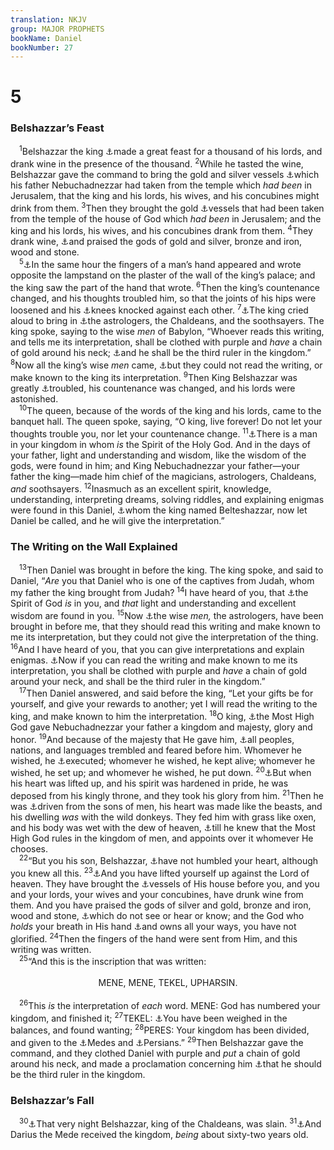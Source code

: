 ```yaml
---
translation: NKJV
group: MAJOR PROPHETS
bookName: Daniel 
bookNumber: 27
---
```


<div class="title"><h1>5</h1><h3>Belshazzar’s Feast</h3></div>
<span class="verse da_5_1"> <sup>1</sup>Belshazzar the king <a data-toggle="tooltip" data-placement="bottom" title="Esth. 1:3; Is. 22:12–14">⚓</a>made a great feast for a thousand of his lords, and drank wine in the presence of the thousand. </span>
<span class="verse da_5_2"><sup>2</sup>While he tasted the wine, Belshazzar gave the command to bring the gold and silver vessels <a data-toggle="tooltip" data-placement="bottom" title="2 Kin. 24:13; 25:15; Ezra 1:7–11; Jer. 52:19; Dan. 1:2">⚓</a>which his father Nebuchadnezzar had taken from the temple which <i>had</i> <i>been</i> in Jerusalem, that the king and his lords, his wives, and his concubines might drink from them. </span>
<span class="verse da_5_3"><sup>3</sup>Then they brought the gold <a data-toggle="tooltip" data-placement="bottom" title="2 Chr. 36:10">⚓</a>vessels that had been taken from the temple of the house of God which <i>had</i> <i>been</i> in Jerusalem; and the king and his lords, his wives, and his concubines drank from them. </span>
<span class="verse da_5_4"><sup>4</sup>They drank wine, <a data-toggle="tooltip" data-placement="bottom" title="Is. 42:8; Dan. 5:23; Rev. 9:20">⚓</a>and praised the gods of gold and silver, bronze and iron, wood and stone.<br/></span>
<span class="verse da_5_5"> <sup>5</sup><a data-toggle="tooltip" data-placement="bottom" title="Dan. 4:31">⚓</a>In the same hour the fingers of a man’s hand appeared and wrote opposite the lampstand on the plaster of the wall of the king’s palace; and the king saw the part of the hand that wrote. </span>
<span class="verse da_5_6"><sup>6</sup>Then the king’s countenance changed, and his thoughts troubled him, so that the joints of his hips were loosened and his <a data-toggle="tooltip" data-placement="bottom" title="Ezek. 7:17; 21:7">⚓</a>knees knocked against each other. </span>
<span class="verse da_5_7"><sup>7</sup><a data-toggle="tooltip" data-placement="bottom" title="Dan. 4:6, 7; 5:11, 15">⚓</a>The king cried aloud to bring in <a data-toggle="tooltip" data-placement="bottom" title="Is. 47:13">⚓</a>the astrologers, the Chaldeans, and the soothsayers. The king spoke, saying to the wise <i>men</i> of Babylon, “Whoever reads this writing, and tells me its interpretation, shall be clothed with purple and <i>have</i> a chain of gold around his neck; <a data-toggle="tooltip" data-placement="bottom" title="Dan. 6:2, 3">⚓</a>and he shall be the third ruler in the kingdom.” </span>
<span class="verse da_5_8"><sup>8</sup>Now all the king’s wise <i>men</i> came, <a data-toggle="tooltip" data-placement="bottom" title="Gen. 41:8; Dan. 2:27; 4:7; 5:15">⚓</a>but they could not read the writing, or make known to the king its interpretation. </span>
<span class="verse da_5_9"><sup>9</sup>Then King Belshazzar was greatly <a data-toggle="tooltip" data-placement="bottom" title="Job 18:11; Is. 21:2–4; Jer. 6:24; Dan. 2:1; 5:6">⚓</a>troubled, his countenance was changed, and his lords were astonished.<br/></span>
<span class="verse da_5_10"> <sup>10</sup>The queen, because of the words of the king and his lords, came to the banquet hall. The queen spoke, saying, “O king, live forever! Do not let your thoughts trouble you, nor let your countenance change. </span>
<span class="verse da_5_11"><sup>11</sup><a data-toggle="tooltip" data-placement="bottom" title="Dan. 2:48; 4:8, 9, 18">⚓</a>There is a man in your kingdom in whom <i>is</i> the Spirit of the Holy God. And in the days of your father, light and understanding and wisdom, like the wisdom of the gods, were found in him; and King Nebuchadnezzar your father—your father the king—made him chief of the magicians, astrologers, Chaldeans, <i>and</i> soothsayers. </span>
<span class="verse da_5_12"><sup>12</sup>Inasmuch as an excellent spirit, knowledge, understanding, interpreting dreams, solving riddles, and explaining enigmas were found in this Daniel, <a data-toggle="tooltip" data-placement="bottom" title="Dan. 1:7; 4:8">⚓</a>whom the king named Belteshazzar, now let Daniel be called, and he will give the interpretation.”<br/></span>
<div class="title"><h3>The Writing on the Wall Explained</h3></div>
<span class="verse da_5_13"> <sup>13</sup>Then Daniel was brought in before the king. The king spoke, and said to Daniel, “<i>Are</i> you that Daniel who is one of the captives from Judah, whom my father the king brought from Judah? </span>
<span class="verse da_5_14"><sup>14</sup>I have heard of you, that <a data-toggle="tooltip" data-placement="bottom" title="Dan. 4:8, 9, 18; 5:11, 12">⚓</a>the Spirit of God <i>is</i> in you, and <i>that</i> light and understanding and excellent wisdom are found in you. </span>
<span class="verse da_5_15"><sup>15</sup>Now <a data-toggle="tooltip" data-placement="bottom" title="Dan. 5:7, 8">⚓</a>the wise <i>men,</i> the astrologers, have been brought in before me, that they should read this writing and make known to me its interpretation, but they could not give the interpretation of the thing. </span>
<span class="verse da_5_16"><sup>16</sup>And I have heard of you, that you can give interpretations and explain enigmas. <a data-toggle="tooltip" data-placement="bottom" title="Dan. 5:7, 29">⚓</a>Now if you can read the writing and make known to me its interpretation, you shall be clothed with purple and <i>have</i> a chain of gold around your neck, and shall be the third ruler in the kingdom.”<br/></span>
<span class="verse da_5_17"> <sup>17</sup>Then Daniel answered, and said before the king, “Let your gifts be for yourself, and give your rewards to another; yet I will read the writing to the king, and make known to him the interpretation. </span>
<span class="verse da_5_18"><sup>18</sup>O king, <a data-toggle="tooltip" data-placement="bottom" title="Jer. 27:5–7; Dan. 2:37, 38; 4:17, 22, 25">⚓</a>the Most High God gave Nebuchadnezzar your father a kingdom and majesty, glory and honor. </span>
<span class="verse da_5_19"><sup>19</sup>And because of the majesty that He gave him, <a data-toggle="tooltip" data-placement="bottom" title="Jer. 27:7">⚓</a>all peoples, nations, and languages trembled and feared before him. Whomever he wished, he <a data-toggle="tooltip" data-placement="bottom" title="Dan. 2:12, 13; 3:6">⚓</a>executed; whomever he wished, he kept alive; whomever he wished, he set up; and whomever he wished, he put down. </span>
<span class="verse da_5_20"><sup>20</sup><a data-toggle="tooltip" data-placement="bottom" title="Ex. 9:17; Job 15:25; Is. 14:13–15; Dan. 4:30, 37">⚓</a>But when his heart was lifted up, and his spirit was hardened in pride, he was deposed from his kingly throne, and they took his glory from him. </span>
<span class="verse da_5_21"><sup>21</sup>Then he was <a data-toggle="tooltip" data-placement="bottom" title="Job 30:3–7; Dan. 4:32, 33">⚓</a>driven from the sons of men, his heart was made like the beasts, and his dwelling <i>was</i> with the wild donkeys. They fed him with grass like oxen, and his body was wet with the dew of heaven, <a data-toggle="tooltip" data-placement="bottom" title="Ex. 9:14–16; Ps. 83:17, 18; Ezek. 17:24; (Dan. 4:17, 34, 35)">⚓</a>till he knew that the Most High God rules in the kingdom of men, and appoints over it whomever He chooses.<br/></span>
<span class="verse da_5_22"> <sup>22</sup>“But you his son, Belshazzar, <a data-toggle="tooltip" data-placement="bottom" title="Ex. 10:3; 2 Chr. 33:23; 36:12">⚓</a>have not humbled your heart, although you knew all this. </span>
<span class="verse da_5_23"><sup>23</sup><a data-toggle="tooltip" data-placement="bottom" title="Dan. 5:3, 4">⚓</a>And you have lifted yourself up against the Lord of heaven. They have brought the <a data-toggle="tooltip" data-placement="bottom" title="Ex. 40:9; Num. 18:3; Is. 52:11; Heb. 9:21">⚓</a>vessels of His house before you, and you and your lords, your wives and your concubines, have drunk wine from them. And you have praised the gods of silver and gold, bronze and iron, wood and stone, <a data-toggle="tooltip" data-placement="bottom" title="Ps. 115:5, 6; Is. 37:19; Hab. 2:18, 19; Acts 17:24–26; Rom. 1:21">⚓</a>which do not see or hear or know; and the God who <i>holds</i> your breath in His hand <a data-toggle="tooltip" data-placement="bottom" title="Ps. 139:3; Prov. 20:24; (Jer. 10:23)">⚓</a>and owns all your ways, you have not glorified. </span>
<span class="verse da_5_24"><sup>24</sup>Then the fingers of the hand were sent from Him, and this writing was written.<br/></span>
<span class="verse da_5_25"> <sup>25</sup>“And this is the inscription that was written:<br/> <aside style="text-align:center;">MENE, MENE, TEKEL, UPHARSIN.</aside><br/></span>
<span class="verse da_5_26"> <sup>26</sup>This <i>is</i> the interpretation of <i>each</i> word. MENE: God has numbered your kingdom, and finished it; </span>
<span class="verse da_5_27"><sup>27</sup>TEKEL: <a data-toggle="tooltip" data-placement="bottom" title="Job 31:6; Ps. 62:9; Jer. 6:30">⚓</a>You have been weighed in the balances, and found wanting; </span>
<span class="verse da_5_28"><sup>28</sup>PERES: Your kingdom has been divided, and given to the <a data-toggle="tooltip" data-placement="bottom" title="Is. 21:2; Dan. 5:31; 9:1">⚓</a>Medes and <a data-toggle="tooltip" data-placement="bottom" title="Dan. 6:28; Acts 2:9">⚓</a>Persians.” </span>
<span class="verse da_5_29"><sup>29</sup>Then Belshazzar gave the command, and they clothed Daniel with purple and <i>put</i> a chain of gold around his neck, and made a proclamation concerning him <a data-toggle="tooltip" data-placement="bottom" title="Dan. 5:7, 16">⚓</a>that he should be the third ruler in the kingdom.<br/></span>
<div class="title"><h3>Belshazzar’s Fall</h3></div>
<span class="verse da_5_30"> <sup>30</sup><a data-toggle="tooltip" data-placement="bottom" title="Jer. 51:31, 39, 57">⚓</a>That very night Belshazzar, king of the Chaldeans, was slain. </span>
<span class="verse da_5_31"><sup>31</sup><a data-toggle="tooltip" data-placement="bottom" title="Dan. 2:39; 9:1">⚓</a>And Darius the Mede received the kingdom, <i>being</i> about sixty-two years old.<br/></span>
